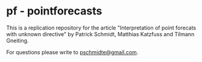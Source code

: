 # pf - pointforecasts

This is a replication repository for the article "Interpretation of point forecats with unknown directive" by Patrick Schmidt, Matthias Katzfuss and Tilmann Gneiting.

For questions please write to pschmidte@gmail.com.